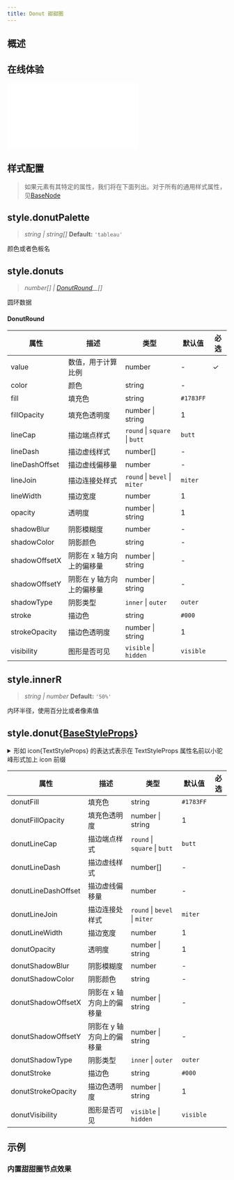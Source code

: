 ```yaml
---
title: Donut 甜甜圈
---
```


## 概述

<!-- 介绍 -->

## 在线体验

<embed src="@/common/api/elements/nodes/donut.md"></embed>

## 样式配置

> 如果元素有其特定的属性，我们将在下面列出。对于所有的通用样式属性，见[BaseNode](./BaseNode.zh.md)

## style.donutPalette

> _string \|_ _string[]_ **Default:** `'tableau'`

颜色或者色板名

## style.donuts

> _number[] \|_ _[DonutRound](#donutround)\_\_[]_

圆环数据

#### DonutRound

| 属性           | 描述                      | 类型                          | 默认值    | 必选 |
| -------------- | ------------------------- | ----------------------------- | --------- | ---- |
| value          | 数值，用于计算比例        | number                        | -         | ✓    |
| color          | 颜色                      | string                        | -         |      |
| fill           | 填充色                    | string                        | `#1783FF` |      |
| fillOpacity    | 填充色透明度              | number \| string              | 1         |      |
| lineCap        | 描边端点样式              | `round` \| `square` \| `butt` | `butt`    |      |
| lineDash       | 描边虚线样式              | number[]                      | -         |      |
| lineDashOffset | 描边虚线偏移量            | number                        | -         |      |
| lineJoin       | 描边连接处样式            | `round` \| `bevel` \| `miter` | `miter`   |      |
| lineWidth      | 描边宽度                  | number                        | 1         |      |
| opacity        | 透明度                    | number \| string              | 1         |      |
| shadowBlur     | 阴影模糊度                | number                        | -         |      |
| shadowColor    | 阴影颜色                  | string                        | -         |      |
| shadowOffsetX  | 阴影在 x 轴方向上的偏移量 | number \| string              | -         |      |
| shadowOffsetY  | 阴影在 y 轴方向上的偏移量 | number \| string              | -         |      |
| shadowType     | 阴影类型                  | `inner` \| `outer`            | `outer`   |      |
| stroke         | 描边色                    | string                        | `#000`    |      |
| strokeOpacity  | 描边色透明度              | number \| string              | 1         |      |
| visibility     | 图形是否可见              | `visible` \| `hidden`         | `visible` |      |

## style.innerR

> _string \| number_ **Default:** `'50%'`

内环半径，使用百分比或者像素值

## style.donut{[BaseStyleProps](https://g.antv.antgroup.com/api/basic/display-object#%E7%BB%98%E5%9B%BE%E5%B1%9E%E6%80%A7)}

<details><summary>形如 icon{TextStyleProps} 的表达式表示在 TextStyleProps 属性名前以小驼峰形式加上 icon 前缀</summary>

TextStyleProps 包含以下属性：

- fill
- fontSize
- fontWeight
- ...

icon{TextStyleProps} 表示你需要使用以下属性名：

- iconFill
- iconFontSize
- iconFontWeight
- ...

</details>

| 属性                | 描述                      | 类型                          | 默认值    | 必选 |
| ------------------- | ------------------------- | ----------------------------- | --------- | ---- |
| donutFill           | 填充色                    | string                        | `#1783FF` |      |
| donutFillOpacity    | 填充色透明度              | number \| string              | 1         |      |
| donutLineCap        | 描边端点样式              | `round` \| `square` \| `butt` | `butt`    |      |
| donutLineDash       | 描边虚线样式              | number[]                      | -         |      |
| donutLineDashOffset | 描边虚线偏移量            | number                        | -         |      |
| donutLineJoin       | 描边连接处样式            | `round` \| `bevel` \| `miter` | `miter`   |      |
| donutLineWidth      | 描边宽度                  | number                        | 1         |      |
| donutOpacity        | 透明度                    | number \| string              | 1         |      |
| donutShadowBlur     | 阴影模糊度                | number                        | -         |      |
| donutShadowColor    | 阴影颜色                  | string                        | -         |      |
| donutShadowOffsetX  | 阴影在 x 轴方向上的偏移量 | number \| string              | -         |      |
| donutShadowOffsetY  | 阴影在 y 轴方向上的偏移量 | number \| string              | -         |      |
| donutShadowType     | 阴影类型                  | `inner` \| `outer`            | `outer`   |      |
| donutStroke         | 描边色                    | string                        | `#000`    |      |
| donutStrokeOpacity  | 描边色透明度              | number \| string              | 1         |      |
| donutVisibility     | 图形是否可见              | `visible` \| `hidden`         | `visible` |      |

## 示例

### 内置甜甜圈节点效果

<Playground path="element/node/demo/donut.js" rid="default-donut-node"></Playground>
